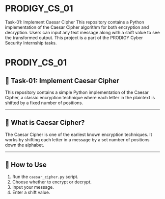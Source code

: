 # PRODIGY_CS_01
Task-01: Implement Caesar Cipher This repository contains a Python implementation of the Caesar Cipher algorithm for both encryption and decryption. Users can input any text message along with a shift value to see the transformed output. This project is a part of the PRODIGY Cyber Security Internship tasks.

# PRODIY_CS_01

## 🔐 Task-01: Implement Caesar Cipher

This repository contains a simple Python implementation of the Caesar Cipher, a classic encryption technique where each letter in the plaintext is shifted by a fixed number of positions.

---

## 🧠 What is Caesar Cipher?

The Caesar Cipher is one of the earliest known encryption techniques. It works by shifting each letter in a message by a set number of positions down the alphabet.

---

## 🚀 How to Use

1. Run the `caesar_cipher.py` script.
2. Choose whether to encrypt or decrypt.
3. Input your message.
4. Enter a shift value.


